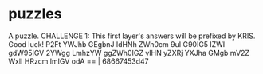 # puzzles
A puzzle.
CHALLENGE 1:
This first layer's answers will be prefixed by KRIS. Good luck! 
P2Ft YWJhb GEgbnJ ldHNh ZWh0cm 9uI G90IG5 lZWI gdW95IGV 2YWgg LmhzYW ggZWh0IGZ vIHN yZXRj YXJha GMgb mV2Z WxlI HRzcm lmIGV odA == | 68667453d47
